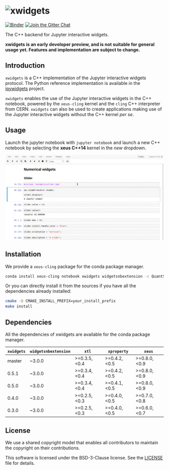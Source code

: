# ![xwidgets](http://quantstack.net/assets/images/xwidgets.svg)

[![Binder](https://img.shields.io/badge/launch-binder-brightgreen.svg)](https://beta.mybinder.org/v2/gh/QuantStack/xwidgets/0.5.0?filepath=notebooks/xwidgets.ipynb)
[![Join the Gitter Chat](https://badges.gitter.im/Join%20Chat.svg)](https://gitter.im/QuantStack/Lobby?utm_source=badge&utm_medium=badge&utm_campaign=pr-badge&utm_content=badge)

The C++ backend for Jupyter interactive widgets.

**xwidgets is an early developer preview, and is not suitable for general usage yet. Features and implementation are subject to change.**

## Introduction

`xwidgets` is a C++ implementation of the Jupyter interactive widgets protocol. The Python reference implementation is available in the [ipywidgets](https://github.com/jupyter-widgets/ipywidgets) project.

`xwidgets` enables the use of the Jupyter interactive widgets in the C++ notebook, powered by the `xeus-cling` kernel and the `cling` C++ interpreter from CERN. `xwidgets` can also be used to create applications making use of the Jupyter interactive widgets without the C++ kernel *per se*.

## Usage

Launch the jupyter notebook with `jupyter notebook` and launch a new C++ notebook by selecting the **xeus C++14** kernel in the *new* dropdown.

![Widgets](widgets.gif)

## Installation

We provide a `xeus-cling` package for the conda package manager.

```bash
conda install xeus-cling notebook xwidgets widgetsnbextension -c QuantStack
```

Or you can directly install it from the sources if you have all the dependencies already installed:

```bash
cmake -D CMAKE_INSTALL_PREFIX=your_install_prefix
make install
```

## Dependencies

All the dependencies of xwidgets are available for the conda package manager. 

| `xwidgets` | `widgetsnbextension`  |     `xtl`      | `xproperty`   | `xeus`       |
|------------|-----------------------|----------------|---------------|--------------|
|  master    |      ~3.0.0           |  >=0.3.5,<0.4  | >=0.4.2,<0.5  | >=0.8.0,<0.9 |
|  0.5.1     |      ~3.0.0           |  >=0.3.4,<0.4  | >=0.4.2,<0.5  | >=0.8.0,<0.9 |
|  0.5.0     |      ~3.0.0           |  >=0.3.4,<0.4  | >=0.4.1,<0.5  | >=0.8.0,<0.9 |
|  0.4.0     |      ~3.0.0           |  >=0.2.5,<0.3  | >=0.4.0,<0.5  | >=0.7.0,<0.8 |
|  0.3.0     |      ~3.0.0           |  >=0.2.5,<0.3  | >=0.4.0,<0.5  | >=0.6.0,<0.7 |

## License

We use a shared copyright model that enables all contributors to maintain the
copyright on their contributions.

This software is licensed under the BSD-3-Clause license. See the [LICENSE](LICENSE) file for details.
